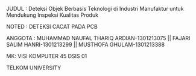 JUDUL : 
Deteksi Objek Berbasis Teknologi di Industri Manufaktur untuk Mendukung Inspeksi Kualitas Produk

NOTED :
DETEKSI CACAT PADA PCB

ANGGOTA : 
MUHAMMAD NAUFAL THARIQ ARDIAN-1301213075 || 
FAJARI SALIM HANRI-1301213299 || 
MUSTHOFA GHULAM-1301213388

MK:
VISI KOMPUTER 45 DSIS 01

TELKOM UNIVERSITY
